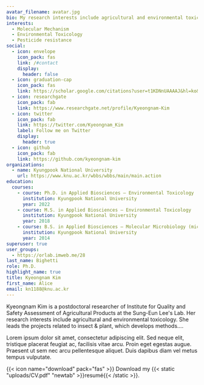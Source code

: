 ```yaml
---
avatar_filename: avatar.jpg
bio: My research interests include agricultural and environmental toxicology
interests:
  - Molecular Mechanism
  - Environmental Toxicology
  - Pesticide resistance
social:
  - icon: envelope
    icon_pack: fas
    link: /#contact
    display:
      header: false
  - icon: graduation-cap
    icon_pack: fas
    link: https://scholar.google.com/citations?user=t1KDNnUAAAAJ&hl=ko&oi=ao
  - icon: researchgate
    icon_pack: fab
    link: https://www.researchgate.net/profile/Kyeongnam-Kim
  - icon: twitter
    icon_pack: fab
    link: https://twitter.com/Kyeongnam_Kim
    label: Follow me on Twitter
    display:
      header: true
  - icon: github
    icon_pack: fab
    link: https://github.com/kyeongnam-kim
organizations:
  - name: Kyungpook National University
    url: https://www.knu.ac.kr/wbbs/wbbs/main/main.action
education:
  courses:
    - course: Ph.D. in Applied Biosciences – Environmental Toxicology
      institution: Kyungpook National University
      year: 2022
    - course: M.S. in Applied Biosciences – Environmental Toxicology
      institution: Kyungpook National University
      year: 2018
    - course: B.S. in Applied Biosciences – Molecular Microbiology (microbial toxin)
      institution: Kyungpook National University
      year: 2014
superuser: true
user_groups:
  - https://orlab.imweb.me/28
last_name: Bighetti
role: Ph.D.
highlight_name: true
title: Kyeongnam Kim
first_name: Alice
email: kn1188@knu.ac.kr
---
```

Kyeongnam Kim is a postdoctoral researcher of Institute for Quality and Safety Assessment of Agricultural Products at the Sung-Eun Lee's Lab. Her research interests include agricultural and environmental toxicology. She leads the projects related to insect & plant, which develops methods....

Lorem ipsum dolor sit amet, consectetur adipiscing elit. Sed neque elit, tristique placerat feugiat ac, facilisis vitae arcu. Proin eget egestas augue. Praesent ut sem nec arcu pellentesque aliquet. Duis dapibus diam vel metus tempus vulputate.

{{< icon name="download" pack="fas" >}} Download my {{< static "uploads/CV.pdf" "newtab" >}}resumé{{< /static >}}.